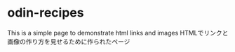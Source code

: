 # odin-recipes
This is a simple page to demonstrate html links and images
HTMLでリンクと画像の作り方を見せるために作られたページ